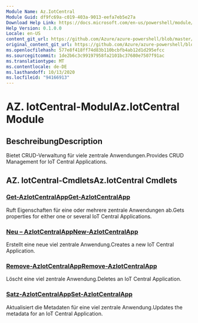 ```yaml
---
Module Name: Az.IotCentral
Module Guid: df9fc69a-c019-403a-9013-eefa7eb5e27a
Download Help Link: https://docs.microsoft.com/en-us/powershell/module/az.iotcentral
Help Version: 0.1.0.0
Locale: en-US
content_git_url: https://github.com/Azure/azure-powershell/blob/master/src/IotCentral/IotCentral/help/Az.IotCentral.md
original_content_git_url: https://github.com/Azure/azure-powershell/blob/master/src/IotCentral/IotCentral/help/Az.IotCentral.md
ms.openlocfilehash: 577e8f418ff74d83b110bcbfb4ab12d1d295efcc
ms.sourcegitcommit: 1de2b6c3c99197958fa2101bc37680e7507f91ac
ms.translationtype: MT
ms.contentlocale: de-DE
ms.lasthandoff: 10/13/2020
ms.locfileid: "94166913"
---
```

# <span data-ttu-id="c866f-101">AZ. IotCentral-Modul</span><span class="sxs-lookup"><span data-stu-id="c866f-101">Az.IotCentral Module</span></span>
## <span data-ttu-id="c866f-102">Beschreibung</span><span class="sxs-lookup"><span data-stu-id="c866f-102">Description</span></span>
<span data-ttu-id="c866f-103">Bietet CRUD-Verwaltung für viele zentrale Anwendungen.</span><span class="sxs-lookup"><span data-stu-id="c866f-103">Provides CRUD Management for IoT Central Applications.</span></span>

## <span data-ttu-id="c866f-104">AZ. IotCentral-Cmdlets</span><span class="sxs-lookup"><span data-stu-id="c866f-104">Az.IotCentral Cmdlets</span></span>
### [<span data-ttu-id="c866f-105">Get-AzIotCentralApp</span><span class="sxs-lookup"><span data-stu-id="c866f-105">Get-AzIotCentralApp</span></span>](Get-AzIotCentralApp.md)
<span data-ttu-id="c866f-106">Ruft Eigenschaften für eine oder mehrere zentrale Anwendungen ab.</span><span class="sxs-lookup"><span data-stu-id="c866f-106">Gets properties for either one or several IoT Central Applications.</span></span>

### [<span data-ttu-id="c866f-107">Neu – AzIotCentralApp</span><span class="sxs-lookup"><span data-stu-id="c866f-107">New-AzIotCentralApp</span></span>](New-AzIotCentralApp.md)
<span data-ttu-id="c866f-108">Erstellt eine neue viel zentrale Anwendung.</span><span class="sxs-lookup"><span data-stu-id="c866f-108">Creates a new IoT Central Application.</span></span>

### [<span data-ttu-id="c866f-109">Remove-AzIotCentralApp</span><span class="sxs-lookup"><span data-stu-id="c866f-109">Remove-AzIotCentralApp</span></span>](Remove-AzIotCentralApp.md)
<span data-ttu-id="c866f-110">Löscht eine viel zentrale Anwendung.</span><span class="sxs-lookup"><span data-stu-id="c866f-110">Deletes an IoT Central Application.</span></span>

### [<span data-ttu-id="c866f-111">Satz-AzIotCentralApp</span><span class="sxs-lookup"><span data-stu-id="c866f-111">Set-AzIotCentralApp</span></span>](Set-AzIotCentralApp.md)
<span data-ttu-id="c866f-112">Aktualisiert die Metadaten für eine viel zentrale Anwendung.</span><span class="sxs-lookup"><span data-stu-id="c866f-112">Updates the metadata for an IoT Central Application.</span></span>

